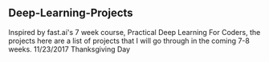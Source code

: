 ## Deep-Learning-Projects
Inspired by fast.ai's 7 week course, Practical Deep Learning For Coders, the projects here are a list of projects that I will go
through in the coming 7-8 weeks. 11/23/2017 Thanksgiving Day
